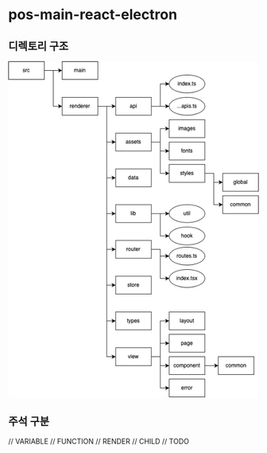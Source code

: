 # pos-main-react-electron

## 디렉토리 구조
![file](./markdown/img/Untitled.png)

## 주석 구분
// VARIABLE
// FUNCTION
// RENDER
// CHILD
// TODO
